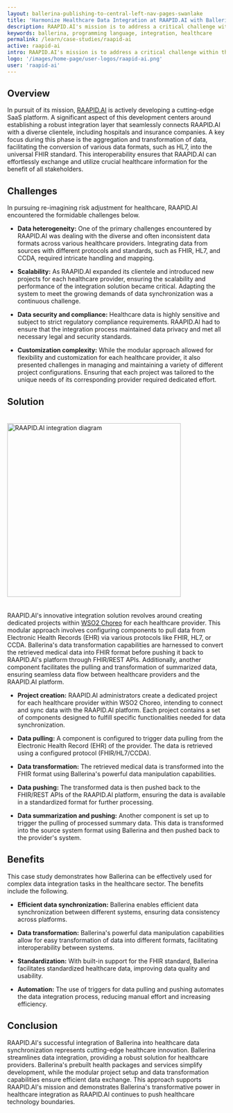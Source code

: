 ```yaml
---
layout: ballerina-publishing-to-central-left-nav-pages-swanlake
title: 'Harmonize Healthcare Data Integration at RAAPID.AI with Ballerina'
description: RAAPID.AI's mission is to address a critical challenge within the healthcare, insurance, and technology sectors. They aim to revolutionize risk adjustment by empowering the healthcare ecosystem with comprehensive solutions and HCC coding services. This transformation enables healthcare providers to secure rightful reimbursements for patient care, all while upholding the highest standards of healthcare quality.
keywords: ballerina, programming language, integration, healthcare
permalink: /learn/case-studies/raapid-ai
active: raapid-ai
intro: RAAPID.AI's mission is to address a critical challenge within the healthcare, insurance, and technology sectors. They aim to revolutionize risk adjustment by empowering the healthcare ecosystem with comprehensive solutions and HCC coding services. This transformation enables healthcare providers to secure rightful reimbursements for patient care, all while upholding the highest standards of healthcare quality.
logo: '/images/home-page/user-logos/raapid-ai.png'
user: 'raapid-ai'
---
```


## Overview

In pursuit of its mission, [RAAPID.AI](https://www.raapid.ai/) is actively developing a cutting-edge SaaS platform. A significant aspect of this development centers around establishing a robust integration layer that seamlessly connects RAAPID.AI with a diverse clientele, including hospitals and insurance companies. A key focus during this phase is the aggregation and transformation of data, facilitating the conversion of various data formats, such as HL7, into the universal FHIR standard. This interoperability ensures that RAAPID.AI can effortlessly exchange and utilize crucial healthcare information for the benefit of all stakeholders.


## Challenges

In pursuing re-imagining risk adjustment for healthcare, RAAPID.AI encountered the formidable challenges below. 

- **Data heterogeneity:** One of the primary challenges encountered by RAAPID.AI was dealing with the diverse and often inconsistent data formats across various healthcare providers. Integrating data from sources with different protocols and standards, such as FHIR, HL7, and CCDA, required intricate handling and mapping.

- **Scalability:** As RAAPID.AI expanded its clientele and introduced new projects for each healthcare provider, ensuring the scalability and performance of the integration solution became critical. Adapting the system to meet the growing demands of data synchronization was a continuous challenge.

- **Data security and compliance:** Healthcare data is highly sensitive and subject to strict regulatory compliance requirements. RAAPID.AI had to ensure that the integration process maintained data privacy and met all necessary legal and security standards.

- **Customization complexity:** While the modular approach allowed for flexibility and customization for each healthcare provider, it also presented challenges in managing and maintaining a variety of different project configurations. Ensuring that each project was tailored to the unique needs of its corresponding provider required dedicated effort.

## Solution

<img src="/images/case-studies/raapidai-integration-diagram.png" alt="RAAPID.AI integration diagram" width="546" height="400" style='width:auto !important; padding-top:20px; padding-bottom:20px;'>

RAAPID.AI's innovative integration solution revolves around creating dedicated projects within [WSO2 Choreo](https://wso2.com/choreo/) for each healthcare provider. This modular approach involves configuring components to pull data from Electronic Health Records (EHR) via various protocols like FHIR, HL7, or CCDA. Ballerina's data transformation capabilities are harnessed to convert the retrieved medical data into FHIR format before pushing it back to RAAPID.AI's platform through FHIR/REST APIs. Additionally, another component facilitates the pulling and transformation of summarized data, ensuring seamless data flow between healthcare providers and the RAAPID.AI platform.

- **Project creation:** RAAPID.AI administrators create a dedicated project for each healthcare provider within WSO2 Choreo, intending to connect and sync data with the RAAPID.AI platform. Each project contains a set of components designed to fulfill specific functionalities needed for data synchronization.

- **Data pulling:** A component is configured to trigger data pulling from the Electronic Health Record (EHR) of the provider. The data is retrieved using a configured protocol (FHIR/HL7/CCDA).

- **Data transformation:** The retrieved medical data is transformed into the FHIR format using Ballerina's powerful data manipulation capabilities.

- **Data pushing:** The transformed data is then pushed back to the FHIR/REST APIs of the RAAPID.AI platform, ensuring the data is available in a standardized format for further processing.

- **Data summarization and pushing:** Another component is set up to trigger the pulling of processed summary data. This data is transformed into the source system format using Ballerina and then pushed back to the provider's system.

## Benefits

This case study demonstrates how Ballerina can be effectively used for complex data integration tasks in the healthcare sector. The benefits include the following.

- **Efficient data synchronization:** Ballerina enables efficient data synchronization between different systems, ensuring data consistency across platforms.

- **Data transformation:** Ballerina's powerful data manipulation capabilities allow for easy transformation of data into different formats, facilitating interoperability between systems.

- **Standardization:** With built-in support for the FHIR standard, Ballerina facilitates standardized healthcare data, improving data quality and usability.

- **Automation:** The use of triggers for data pulling and pushing automates the data integration process, reducing manual effort and increasing efficiency.

## Conclusion

RAAPID.AI's successful integration of Ballerina into healthcare data synchronization represents cutting-edge healthcare innovation. Ballerina streamlines data integration, providing a robust solution for healthcare providers. Ballerina's prebuilt health packages and services simplify development, while the modular project setup and data transformation capabilities ensure efficient data exchange. This approach supports RAAPID.AI's mission and demonstrates Ballerina's transformative power in healthcare integration as RAAPID.AI continues to push healthcare technology boundaries.
